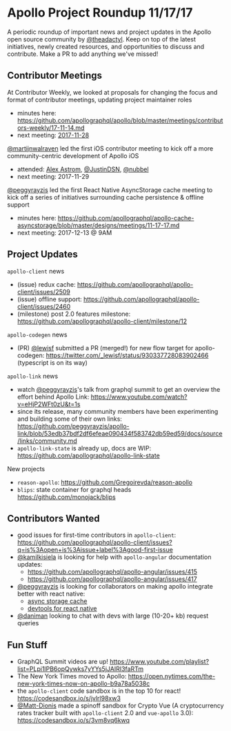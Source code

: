 
# Apollo Project Roundup 11/17/17

A periodic roundup of important news and project updates in the Apollo open source community by [@theadactyl](https://github.com/theadactyl). Keep on top of the latest initiatives, newly created resources, and opportunities to discuss and contribute. Make a PR to add anything we've missed!

## Contributor Meetings

At Contributor Weekly, we looked at proposals for changing the focus and format of contributor meetings, updating project maintainer roles
- minutes here:  https://github.com/apollographql/apollo/blob/master/meetings/contributors-weekly/17-11-14.md
- next meeting: [2017-11-28](https://github.com/apollographql/apollo/blob/master/meetings/contributors-weekly/17-11-28.md)

[@martijnwalraven](https://github.com/martijnwalraven) led the first iOS contributor meeting to kick off a more community-centric development of Apollo iOS
- attended: [Alex Astrom](http://www.iosnomad.com), [@JustinDSN](https://github.com/JustinDSN), [@nubbel](https://github.com/nubbel)
- next meeting: 2017-11-29

[@peggyrayzis](https://github.com/peggyrayzis) led the first React Native AsyncStorage cache meeting to kick off a series of initiatives surrounding cache persistence & offline support
- minutes here: https://github.com/apollographql/apollo-cache-asyncstorage/blob/master/designs/meetings/11-17-17.md
- next meeting: 2017-12-13 @ 9AM

## Project Updates
`apollo-client` news
- (issue) redux cache: https://github.com/apollographql/apollo-client/issues/2509
- (issue) offline support: https://github.com/apollographql/apollo-client/issues/2460
- (milestone) post 2.0 features milestone: https://github.com/apollographql/apollo-client/milestone/12

`apollo-codegen` news
- (PR) [@lewisf](https://github.com/lewisf) submitted a PR (merged!) for new flow target for apollo-codegen: https://twitter.com/_lewisf/status/930337728083902466 (typescript is on its way)

`apollo-link` news
- watch [@peggyrayzis](https://github.com/peggyrayzis)'s talk from graphql summit to get an overview the effort behind Apollo Link: https://www.youtube.com/watch?v=eHjP2WFt0zU&t=1s
- since its release, many community members have been experimenting and building some of their own links: https://github.com/peggyrayzis/apollo-link/blob/53edb37bdf2df6efeae090434f583742db59ed59/docs/source/links/community.md
- `apollo-link-state` is already up, docs are WIP: https://github.com/apollographql/apollo-link-state

New projects
   * `reason-apollo`: https://github.com/Gregoirevda/reason-apollo
   * `blips`: state container for graphql heads https://github.com/monojack/blips

## Contributors Wanted
- good issues for first-time contributors in `apollo-client`: https://github.com/apollographql/apollo-client/issues?q=is%3Aopen+is%3Aissue+label%3Agood-first-issue
- [@kamilkisiela](https://github.com/kamilkisiela) is looking for help with `apollo-angular` documentation updates:
  - https://github.com/apollographql/apollo-angular/issues/415
  - https://github.com/apollographql/apollo-angular/issues/417
- [@peggyrayzis](https://github.com/peggyrayzis) is looking for collaborators on making apollo integrate better with react native:
  - [async storage cache](https://github.com/apollographql/apollo-cache-asyncstorage)
  - [devtools for react native](https://github.com/jhen0409/react-native-debugger/issues/177)
- [@daniman](https://github.com/daniman) looking to chat with devs with large (10-20+ kb) request queries

## Fun Stuff
- GraphQL Summit videos are up!  https://www.youtube.com/playlist?list=PLpi1lPB6opQywks7yYYs5jJAIRI3faRTm
- The New York Times moved to Apollo: https://open.nytimes.com/the-new-york-times-now-on-apollo-b9a78a5038c
- the `apollo-client` code sandbox is in the top 10 for react! https://codesandbox.io/s/jvlrl98xw3
- [@Matt-Dionis](https://github.com/Matt-Dionis) made a spinoff sandbox for Crypto Vue (A cryptocurrency rates tracker built with `apollo-client` 2.0 and `vue-apollo` 3.0): https://codesandbox.io/s/3vm8vq6kwq
